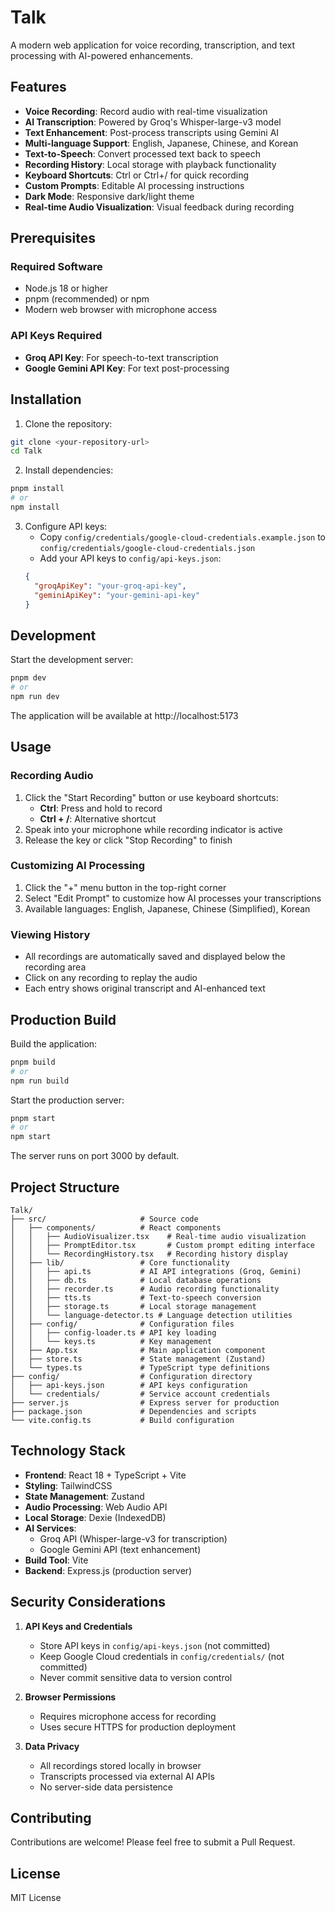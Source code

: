 # Talk

A modern web application for voice recording, transcription, and text processing with AI-powered enhancements.

## Features
- **Voice Recording**: Record audio with real-time visualization
- **AI Transcription**: Powered by Groq's Whisper-large-v3 model
- **Text Enhancement**: Post-process transcripts using Gemini AI
- **Multi-language Support**: English, Japanese, Chinese, and Korean
- **Text-to-Speech**: Convert processed text back to speech
- **Recording History**: Local storage with playback functionality
- **Keyboard Shortcuts**: Ctrl or Ctrl+/ for quick recording
- **Custom Prompts**: Editable AI processing instructions
- **Dark Mode**: Responsive dark/light theme
- **Real-time Audio Visualization**: Visual feedback during recording

## Prerequisites

### Required Software
- Node.js 18 or higher
- pnpm (recommended) or npm
- Modern web browser with microphone access

### API Keys Required
- **Groq API Key**: For speech-to-text transcription
- **Google Gemini API Key**: For text post-processing

## Installation

1. Clone the repository:
```bash
git clone <your-repository-url>
cd Talk
```

2. Install dependencies:
```bash
pnpm install
# or
npm install
```

3. Configure API keys:
   - Copy `config/credentials/google-cloud-credentials.example.json` to `config/credentials/google-cloud-credentials.json`
   - Add your API keys to `config/api-keys.json`:
   ```json
   {
     "groqApiKey": "your-groq-api-key",
     "geminiApiKey": "your-gemini-api-key"
   }
   ```

## Development

Start the development server:
```bash
pnpm dev
# or
npm run dev
```

The application will be available at http://localhost:5173

## Usage

### Recording Audio
1. Click the "Start Recording" button or use keyboard shortcuts:
   - **Ctrl**: Press and hold to record
   - **Ctrl + /**: Alternative shortcut
2. Speak into your microphone while recording indicator is active
3. Release the key or click "Stop Recording" to finish

### Customizing AI Processing
1. Click the "+" menu button in the top-right corner
2. Select "Edit Prompt" to customize how AI processes your transcriptions
3. Available languages: English, Japanese, Chinese (Simplified), Korean

### Viewing History
- All recordings are automatically saved and displayed below the recording area
- Click on any recording to replay the audio
- Each entry shows original transcript and AI-enhanced text

## Production Build

Build the application:
```bash
pnpm build
# or
npm run build
```

Start the production server:
```bash
pnpm start
# or
npm start
```

The server runs on port 3000 by default.

## Project Structure
```
Talk/
├── src/                     # Source code
│   ├── components/          # React components
│   │   ├── AudioVisualizer.tsx    # Real-time audio visualization
│   │   ├── PromptEditor.tsx       # Custom prompt editing interface
│   │   └── RecordingHistory.tsx   # Recording history display
│   ├── lib/                 # Core functionality
│   │   ├── api.ts           # AI API integrations (Groq, Gemini)
│   │   ├── db.ts            # Local database operations
│   │   ├── recorder.ts      # Audio recording functionality
│   │   ├── tts.ts           # Text-to-speech conversion
│   │   ├── storage.ts       # Local storage management
│   │   └── language-detector.ts # Language detection utilities
│   ├── config/              # Configuration files
│   │   ├── config-loader.ts # API key loading
│   │   └── keys.ts          # Key management
│   ├── App.tsx              # Main application component
│   ├── store.ts             # State management (Zustand)
│   └── types.ts             # TypeScript type definitions
├── config/                  # Configuration directory
│   ├── api-keys.json        # API keys configuration
│   └── credentials/         # Service account credentials
├── server.js                # Express server for production
├── package.json             # Dependencies and scripts
└── vite.config.ts           # Build configuration
```

## Technology Stack
- **Frontend**: React 18 + TypeScript + Vite
- **Styling**: TailwindCSS
- **State Management**: Zustand
- **Audio Processing**: Web Audio API
- **Local Storage**: Dexie (IndexedDB)
- **AI Services**: 
  - Groq API (Whisper-large-v3 for transcription)
  - Google Gemini API (text enhancement)
- **Build Tool**: Vite
- **Backend**: Express.js (production server)

## Security Considerations

1. **API Keys and Credentials**
   - Store API keys in `config/api-keys.json` (not committed)
   - Keep Google Cloud credentials in `config/credentials/` (not committed)
   - Never commit sensitive data to version control

2. **Browser Permissions**
   - Requires microphone access for recording
   - Uses secure HTTPS for production deployment

3. **Data Privacy**
   - All recordings stored locally in browser
   - Transcripts processed via external AI APIs
   - No server-side data persistence

## Contributing
Contributions are welcome! Please feel free to submit a Pull Request.

## License
MIT License